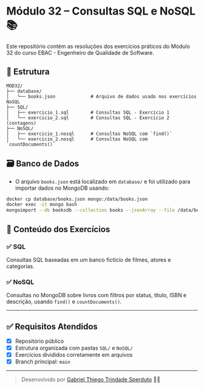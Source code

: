 # Módulo 32 – Consultas SQL e NoSQL 📚

Este repositório contém as resoluções dos exercícios práticos do Módulo 32 do curso EBAC - Engenheiro de Qualidade de Software.

## 📁 Estrutura

```
MOD32/
├── database/
│   └── books.json             # Arquivo de dados usado nos exercícios NoSQL
├── SQL/
│   ├── exercicio_1.sql        # Consultas SQL - Exercício 1
│   └── exercicio_2.sql        # Consultas SQL - Exercício 2 (contagens)
├── NoSQL/
│   ├── exercicio_1.nosql      # Consultas NoSQL com `find()`
│   └── exercicio_2.nosql      # Consultas NoSQL com `countDocuments()`
```

## 🗃️ Banco de Dados

- O arquivo `books.json` está localizado em `database/` e foi utilizado para importar dados no MongoDB usando:

```bash
docker cp database/books.json mongo:/data/books.json
docker exec -it mongo bash
mongoimport --db booksdb --collection books --jsonArray --file /data/books.json
```

## 🧠 Conteúdo dos Exercícios

### ✅ SQL
Consultas SQL baseadas em um banco fictício de filmes, atores e categorias.

### ✅ NoSQL
Consultas no MongoDB sobre livros com filtros por status, título, ISBN e descrição, usando `find()` e `countDocuments()`.

---

## ✅ Requisitos Atendidos

- [x] Repositório público
- [x] Estrutura organizada com pastas `SQL/` e `NoSQL/`
- [x] Exercícios divididos corretamente em arquivos
- [x] Branch principal: `main`

---

> Desenvolvido por [Gabriel Thiego Trindade Sperduto](https://github.com/gabrielthiego) 🚴‍♂️